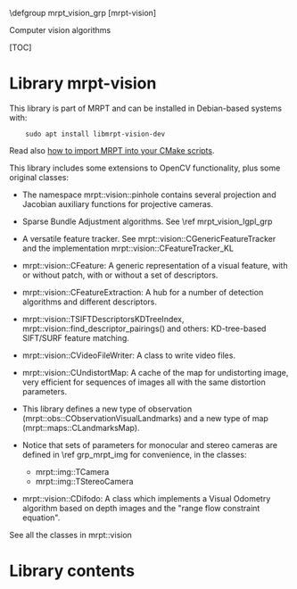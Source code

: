 \defgroup mrpt_vision_grp [mrpt-vision]

Computer vision algorithms

[TOC]

# Library mrpt-vision


This library is part of MRPT and can be installed in Debian-based systems with:

		sudo apt install libmrpt-vision-dev

Read also [how to import MRPT into your CMake scripts](mrpt_from_cmake.html).

This library includes some extensions to OpenCV functionality, plus some
original classes:

- The namespace mrpt::vision::pinhole contains several projection and Jacobian
auxiliary functions for projective cameras.

- Sparse Bundle Adjustment algorithms. See \ref mrpt_vision_lgpl_grp

- A versatile feature tracker. See mrpt::vision::CGenericFeatureTracker and the
implementation mrpt::vision::CFeatureTracker_KL

- mrpt::vision::CFeature: A generic representation of a visual feature, with or
without patch, with or without a set of descriptors.

- mrpt::vision::CFeatureExtraction: A hub for a number of detection algorithms
and different descriptors.

- mrpt::vision::TSIFTDescriptorsKDTreeIndex,
mrpt::vision::find_descriptor_pairings() and others: KD-tree-based SIFT/SURF
feature matching.

- mrpt::vision::CVideoFileWriter: A class to write video files.

- mrpt::vision::CUndistortMap: A cache of the map for undistorting image, very
efficient for sequences of images all with the same distortion parameters.

- This library defines a new type of observation
(mrpt::obs::CObservationVisualLandmarks) and a new type of map
(mrpt::maps::CLandmarksMap).

- Notice that sets of parameters for monocular and stereo cameras are defined in
\ref grp_mrpt_img for convenience, in the classes:
	- mrpt::img::TCamera
	- mrpt::img::TStereoCamera

- mrpt::vision::CDifodo: A class which implements a Visual Odometry algorithm
based on depth images and the "range flow constraint equation".

See all the classes in mrpt::vision

# Library contents
